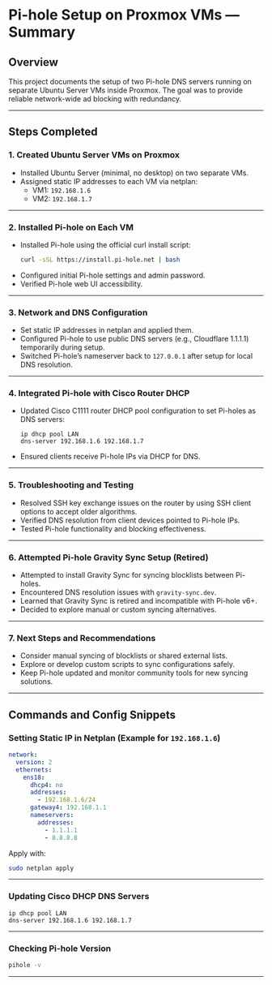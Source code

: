 # Pi-hole Setup on Proxmox VMs — Summary

## Overview
This project documents the setup of two Pi-hole DNS servers running on separate Ubuntu Server VMs inside Proxmox. The goal was to provide reliable network-wide ad blocking with redundancy.

---

## Steps Completed

### 1. Created Ubuntu Server VMs on Proxmox
- Installed Ubuntu Server (minimal, no desktop) on two separate VMs.
- Assigned static IP addresses to each VM via netplan:
  - VM1: `192.168.1.6`
  - VM2: `192.168.1.7`

---

### 2. Installed Pi-hole on Each VM
- Installed Pi-hole using the official curl install script:
  ```bash
  curl -sSL https://install.pi-hole.net | bash
  ```
- Configured initial Pi-hole settings and admin password.
- Verified Pi-hole web UI accessibility.

---

### 3. Network and DNS Configuration
- Set static IP addresses in netplan and applied them.
- Configured Pi-hole to use public DNS servers (e.g., Cloudflare 1.1.1.1) temporarily during setup.
- Switched Pi-hole’s nameserver back to `127.0.0.1` after setup for local DNS resolution.

---

### 4. Integrated Pi-hole with Cisco Router DHCP
- Updated Cisco C1111 router DHCP pool configuration to set Pi-holes as DNS servers:
  ```plaintext
  ip dhcp pool LAN
  dns-server 192.168.1.6 192.168.1.7
  ```
- Ensured clients receive Pi-hole IPs via DHCP for DNS.

---

### 5. Troubleshooting and Testing
- Resolved SSH key exchange issues on the router by using SSH client options to accept older algorithms.
- Verified DNS resolution from client devices pointed to Pi-hole IPs.
- Tested Pi-hole functionality and blocking effectiveness.

---

### 6. Attempted Pi-hole Gravity Sync Setup (Retired)
- Attempted to install Gravity Sync for syncing blocklists between Pi-holes.
- Encountered DNS resolution issues with `gravity-sync.dev`.
- Learned that Gravity Sync is retired and incompatible with Pi-hole v6+.
- Decided to explore manual or custom syncing alternatives.

---

### 7. Next Steps and Recommendations
- Consider manual syncing of blocklists or shared external lists.
- Explore or develop custom scripts to sync configurations safely.
- Keep Pi-hole updated and monitor community tools for new syncing solutions.

---

## Commands and Config Snippets

### Setting Static IP in Netplan (Example for `192.168.1.6`)

```yaml
network:
  version: 2
  ethernets:
    ens18:
      dhcp4: no
      addresses:
        - 192.168.1.6/24
      gateway4: 192.168.1.1
      nameservers:
        addresses:
          - 1.1.1.1
          - 8.8.8.8
```

Apply with:

```bash
sudo netplan apply
```

---

### Updating Cisco DHCP DNS Servers

```plaintext
ip dhcp pool LAN
dns-server 192.168.1.6 192.168.1.7
```

---

### Checking Pi-hole Version

```bash
pihole -v
```

---


